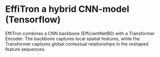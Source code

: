 # EffiTron a hybrid CNN-model (Tensorflow)
EffiTron combines a CNN backbone (EfficientNetB0) with a Transformer Encoder. The backbone captures local spatial features, while the Transformer captures global contextual relationships in the reshaped feature sequences.
